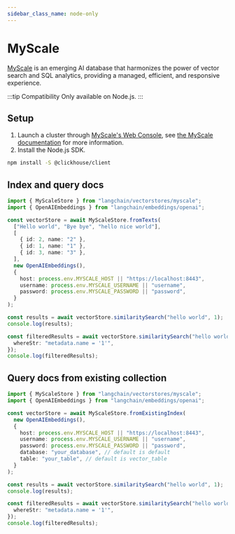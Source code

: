 ```yaml
---
sidebar_class_name: node-only
---
```


# MyScale

[MyScale](https://myscale.com/) is an emerging AI database that harmonizes the power of vector search and SQL analytics, providing a managed, efficient, and responsive experience.

:::tip Compatibility
Only available on Node.js.
:::

## Setup

1. Launch a cluster through [MyScale's Web Console](https://console.myscale.com/), see [the MyScale documentation](https://docs.myscale.com/en/quickstart/) for more information.
2. Install the Node.js SDK.

```bash npm2yarn
npm install -S @clickhouse/client
```

## Index and query docs

```typescript
import { MyScaleStore } from "langchain/vectorstores/myscale";
import { OpenAIEmbeddings } from "langchain/embeddings/openai";

const vectorStore = await MyScaleStore.fromTexts(
  ["Hello world", "Bye bye", "hello nice world"],
  [
    { id: 2, name: "2" },
    { id: 1, name: "1" },
    { id: 3, name: "3" },
  ],
  new OpenAIEmbeddings(),
  {
    host: process.env.MYSCALE_HOST || "https://localhost:8443",
    username: process.env.MYSCALE_USERNAME || "username",
    password: process.env.MYSCALE_PASSWORD || "password",
  }
);

const results = await vectorStore.similaritySearch("hello world", 1);
console.log(results);

const filteredResults = await vectorStore.similaritySearch("hello world", 1, {
  whereStr: "metadata.name = '1'",
});
console.log(filteredResults);
```

## Query docs from existing collection

```typescript
import { MyScaleStore } from "langchain/vectorstores/myscale";
import { OpenAIEmbeddings } from "langchain/embeddings/openai";

const vectorStore = await MyScaleStore.fromExistingIndex(
  new OpenAIEmbeddings(),
  {
    host: process.env.MYSCALE_HOST || "https://localhost:8443",
    username: process.env.MYSCALE_USERNAME || "username",
    password: process.env.MYSCALE_PASSWORD || "password",
    database: "your_database", // default is default
    table: "your_table", // default is vector_table
  }
);

const results = await vectorStore.similaritySearch("hello world", 1);
console.log(results);

const filteredResults = await vectorStore.similaritySearch("hello world", 1, {
  whereStr: "metadata.name = '1'",
});
console.log(filteredResults);
```

